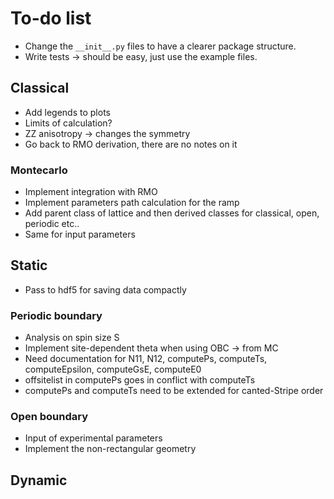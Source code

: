 # To-do list

- Change the `__init__.py` files to have a clearer package structure.
- Write tests -> should be easy, just use the example files.

## Classical

- Add legends to plots
- Limits of calculation? 
- ZZ anisotropy -> changes the symmetry
- Go back to RMO derivation, there are no notes on it

### Montecarlo
- Implement integration with RMO
- Implement parameters path calculation for the ramp
- Add parent class of lattice and then derived classes for classical, open, periodic etc..
- Same for input parameters

## Static

- Pass to hdf5 for saving data compactly

### Periodic boundary
- Analysis on spin size S
- Implement site-dependent theta when using OBC -> from MC
- Need documentation for N11, N12, computePs, computeTs, computeEpsilon, computeGsE, computeE0
- offsitelist in computePs goes in conflict with computeTs
- computePs and computeTs need to be extended for canted-Stripe order

### Open boundary
- Input of experimental parameters 
- Implement the non-rectangular geometry

## Dynamic
